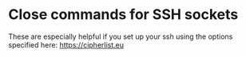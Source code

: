 # Close commands for SSH sockets
These are especially helpful if you set up your ssh using the options
specified here: https://cipherlist.eu
